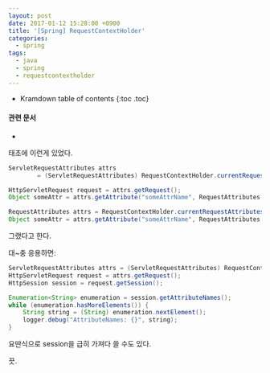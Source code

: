 ```yaml
---
layout: post
date: 2017-01-12 15:28:00 +0900
title: '[Spring] RequestContextHolder'
categories:
  - spring
tags:
  - java
  - spring
  - requestcontextholder
---
```


* Kramdown table of contents
{:toc .toc}

#### 관련 문서

-

태초에 이런게 있었다.

```java
ServletRequestAttributes attrs
        = (ServletRequestAttributes) RequestContextHolder.currentRequestAttributes();

HttpServletRequest request = attrs.getRequest();
Object someAttr = attrs.getAttribute("someAttrName", RequestAttributes.SCOPE_REQUEST);
```

```java
RequestAttributes attrs = RequestContextHolder.currentRequestAttributes();
Object someAttr = attrs.getAttribute("someAttrName", RequestAttributes.SCOPE_REQUEST);
```

그랬다고 한다.

대~충 응용하면:

```java
ServletRequestAttributes attrs = (ServletRequestAttributes) RequestContextHolder.currentRequestAttributes();
HttpServletRequest request = attrs.getRequest();
HttpSession session = request.getSession();

Enumeration<String> enumeration = session.getAttributeNames();
while (enumeration.hasMoreElements()) {
	String string = (String) enumeration.nextElement();
	logger.debug("AttributeNames: {}", string);
}
```

요딴식으로 session을 급히 가져다 쓸 수도 있다.

끗.
